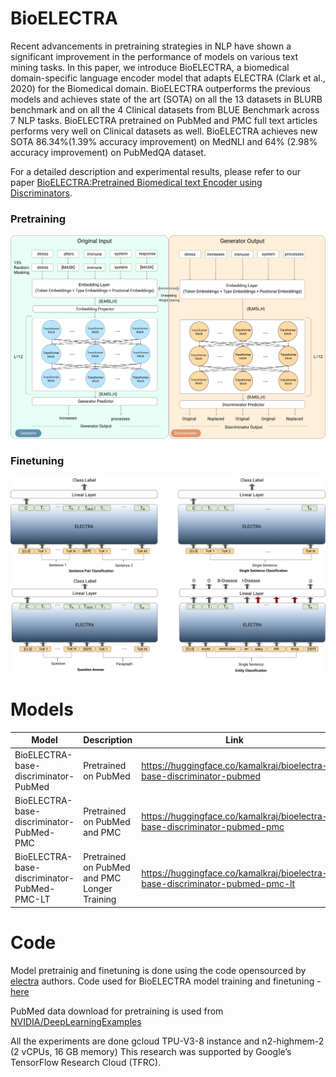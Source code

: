 # BioELECTRA

Recent advancements in pretraining strategies in NLP have shown a significant improvement in the performance of models on various text mining tasks. In this paper, we introduce BioELECTRA, a biomedical domain-specific language encoder model that adapts ELECTRA (Clark et al., 2020) for the Biomedical domain. BioELECTRA outperforms the previous models and achieves state of the art (SOTA) on all the 13 datasets in BLURB benchmark and on all the 4 Clinical datasets from BLUE Benchmark across 7 NLP tasks. BioELECTRA pretrained on PubMed and PMC full text articles performs very well on Clinical datasets as well. BioELECTRA achieves new SOTA 86.34%(1.39% accuracy improvement) on MedNLI and 64% (2.98% accuracy improvement) on PubMedQA dataset.

For a detailed description and experimental results, please refer to our paper [BioELECTRA:Pretrained Biomedical text Encoder using Discriminators](https://www.aclweb.org/anthology/2021.bionlp-1.16/).

### Pretraining

![alt text](electra_pretraining.png)

### Finetuning

![alt text](electra_finetuning.png)

# Models


| Model                                       | Description                                  | Link                                                                         |
|---------------------------------------------|----------------------------------------------|------------------------------------------------------------------------------|
| BioELECTRA-base-discriminator-PubMed        | Pretrained on PubMed                         | https://huggingface.co/kamalkraj/bioelectra-base-discriminator-pubmed        |
| BioELECTRA-base-discriminator-PubMed-PMC    | Pretrained on PubMed and PMC                 | https://huggingface.co/kamalkraj/bioelectra-base-discriminator-pubmed-pmc    |
| BioELECTRA-base-discriminator-PubMed-PMC-LT | Pretrained on PubMed and PMC Longer Training | https://huggingface.co/kamalkraj/bioelectra-base-discriminator-pubmed-pmc-lt |


# Code

Model pretrainig and finetuning is done using the code opensourced by [electra](https://github.com/google-research/electra) authors.
Code used for BioELECTRA model training and finetuning - [here](https://github.com/kamalkraj/electra)

PubMed data download for pretraining is used from [NVIDIA/DeepLearningExamples](https://github.com/NVIDIA/DeepLearningExamples/tree/master/TensorFlow/LanguageModeling/BERT/biobert)

All the experiments are done gcloud TPU-V3-8 instance and n2-highmem-2 (2 vCPUs, 16 GB memory)
This research was supported by Google’s TensorFlow Research Cloud (TFRC).